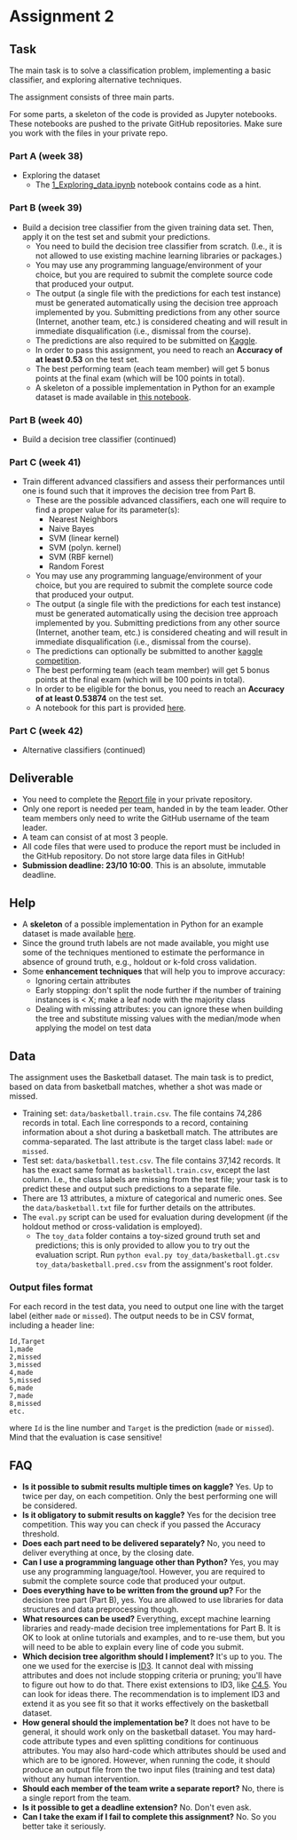 # Assignment 2

## Task

The main task is to solve a classification problem, implementing a basic classifier, and exploring alternative techniques.

The assignment consists of three main parts.

For some parts, a skeleton of the code is provided as Jupyter notebooks. These notebooks are pushed to the private GitHub repositories. Make sure you work with the files in your private repo.


### Part A (week 38)

  * Exploring the dataset
    * The [1_Exploring_data.ipynb](1_Exploring_data.ipynb) notebook contains code as a hint.  

### Part B (week 39)

  * Build a decision tree classifier from the given training data set. Then, apply it on the test set and submit your predictions.
      - You need to build the decision tree classifier from scratch. (I.e., it is not allowed to use existing machine learning libraries or packages.)
      - You may use any programming language/environment of your choice, but you are required to submit the complete source code that produced your output.
      - The output (a single file with the predictions for each test instance) must be generated automatically using the decision tree approach implemented by you. Submitting predictions from any other source (Internet, another team, etc.) is considered cheating and will result in immediate disqualification (i.e., dismissal from the course).   
      - The predictions are also required to be submitted on [Kaggle](https://www.kaggle.com/t/42fe17fac7d54895bb0181e85b4d4d19).
      - In order to pass this assignment, you need to reach an **Accuracy of at least 0.53** on the test set.
      - The best performing team (each team member) will get 5 bonus points at the final exam (which will be 100 points in total).
      - A skeleton of a possible implementation in Python for an example dataset is made available in [this notebook](2_Decision_tree_example.ipynb).

### Part B (week 40)

  * Build a decision tree classifier (continued)

### Part C (week 41)

  * Train different advanced classifiers and assess their performances until one is found such that it improves the decision tree from Part B.
      - These are the possible advanced classifiers, each one will require to find a proper value for its parameter(s):
          - Nearest Neighbors
          - Naive Bayes
          - SVM (linear kernel)
          - SVM (polyn. kernel)
          - SVM (RBF kernel)
          - Random Forest
      - You may use any programming language/environment of your choice, but you are required to submit the complete source code that produced your output.
      - The output (a single file with the predictions for each test instance) must be generated automatically using the decision tree approach implemented by you. Submitting predictions from any other source (Internet, another team, etc.) is considered cheating and will result in immediate disqualification (i.e., dismissal from the course).   
      - The predictions can optionally be submitted to another [kaggle competition](https://www.kaggle.com/t/7cd45d4a0ca44ee39c50fdad548d1a0e).
      - The best performing team (each team member) will get 5 bonus points at the final exam (which will be 100 points in total).
      - In order to be eligible for the bonus, you need to reach an **Accuracy of at least 0.53874** on the test set.
      - A notebook for this part is provided [here](3_advanced_classifiers.ipynb).


### Part C (week 42)

  * Alternative classifiers (continued)


## Deliverable

  - You need to complete the [Report file](REPORT.md) in your private repository.
  - Only one report is needed per team, handed in by the team leader. Other team members only need to write the GitHub username of the team leader.
  - A team can consist of at most 3 people.
  - All code files that were used to produce the report must be included in the GitHub repository. Do not store large data files in GitHub!
  - **Submission deadline: 23/10 10:00**. This is an absolute, immutable deadline.


## Help

  * A **skeleton** of a possible implementation in Python for an example dataset is made available [here](2_Decision_tree_example.ipynb).
  * Since the ground truth labels are not made available, you might use some of the techniques mentioned to estimate the performance in absence of ground truth, e.g., holdout or k-fold cross validation.
  * Some **enhancement techniques** that will help you to improve accuracy:
    - Ignoring certain attributes
    - Early stopping: don't split the node further if the number of training instances is < X; make a leaf node with the majority class
    - Dealing with missing attributes: you can ignore these when building the tree and substitute missing values with the median/mode when applying the model on test data


## Data

The assignment uses the Basketball dataset. The main task is to predict, based on data from basketball matches, whether a shot was made or missed.

  - Training set: `data/basketball.train.csv`. The file contains 74,286 records in total. Each line corresponds to a record, containing information about a shot during a basketball match. The attributes are comma-separated. The last attribute is the target class label: `made` or `missed`.
  - Test set: `data/basketball.test.csv`. The file contains 37,142 records. It has the exact same format as `basketball.train.csv`, except the last column. I.e., the class labels are missing from the test file; your task is to predict these and output such predictions to a separate file.
  - There are 13 attributes, a mixture of categorical and numeric ones. See the `data/basketball.txt` file for further details on the attributes.
  - The `eval.py` script can be used for evaluation during development (if the holdout method or cross-validation is employed).
    * The `toy_data` folder contains a toy-sized ground truth set and predictions; this is only provided to allow you to try out the evaluation script. Run `python eval.py toy_data/basketball.gt.csv toy_data/basketball.pred.csv` from the assignment's root folder.


### Output files format

For each record in the test data, you need to output one line with the target label (either `made` or `missed`). The output needs to be in CSV format, including a header line:
```
Id,Target
1,made
2,missed
3,missed
4,made
5,missed
6,made
7,made
8,missed
etc.
```  
where `Id` is the line number and `Target` is the prediction (`made` or `missed`).
Mind that the evaluation is case sensitive!


## FAQ

  * **Is it possible to submit results multiple times on kaggle?**
Yes. Up to twice per day, on each competition. Only the best performing one will be considered.
  * **Is it obligatory to submit results on kaggle?**
Yes for the decision tree competition. This way you can check if you passed the Accuracy threshold.
  * **Does each part need to be delivered separately?** No, you need to deliver everything at once, by the closing date.
  * **Can I use a programming language other than Python?** Yes, you may use any programming language/tool. However, you are required to submit the complete source code that produced your output.
  * **Does everything have to be written from the ground up?**
  For the decision tree part (Part B), yes. You are allowed to use libraries for data structures and data preprocessing though.
  * **What resources can be used?**
  Everything, except machine learning libraries and ready-made decision tree implementations for Part B. It is OK to look at online tutorials and examples, and to re-use them, but you will need to be able to explain every line of code you submit.
  * **Which decision tree algorithm should I implement?** It's up to you. The one we used for the exercise is [ID3](https://en.wikipedia.org/wiki/ID3_algorithm). It cannot deal with missing attributes and does not include stopping criteria or pruning; you'll have to figure out how to do that. There exist extensions to ID3, like [C4.5](https://en.wikipedia.org/wiki/C4.5_algorithm). You can look for ideas there. The recommendation is to implement ID3 and extend it as you see fit so that it works effectively on the basketball dataset.
  * **How general should the implementation be?** It does not have to be general, it should work only on the basketball dataset. You may hard-code attribute types and even splitting conditions for continuous attributes. You may also hard-code which attributes should be used and which are to be ignored. However, when running the code, it should produce an output file from the two input files (training and test data) without any human intervention.
  * **Should each member of the team write a separate report?** No, there is a single report from the team.
  * **Is it possible to get a deadline extension?**
      No. Don't even ask.
  * **Can I take the exam if I fail to complete this assignment?**
      No. So you better take it seriously.
